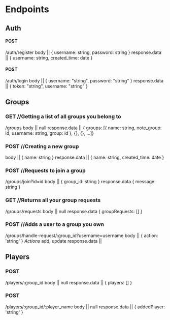 # Endpoints

## Auth

#### POST
/auth/register
body || { username: string, password: string }
response.data || { username: string, created_time: date }

#### POST
/auth/login
body || { username: "string", password: "string" }
response.data || { token: "string", username: "string" }

## Groups

### GET //Getting a list of all groups you belong to
/groups
body || null
response.data || { groups: [{ name: string, note_group: id, username: string, group: id }, {}, {}, ...]}
### POST //Creating a new group

body || { name: string }
response.data || { name: string, created_time: date }


### POST //Requests to join a group
/groups/join?id=id
body || { group_id: string }
response.data { message: string }

### GET //Returns all your group requests
/groups/requests
body || null
response.data { groupRequests: [] }

### POST //Adds a user to a group you own
/groups/handle-request/:group_id?username=username
body || { action: 'string' } *Actions* add, update
response.data ||


## Players

### POST
/players/:group_id
body || null
response.data || { players: [] }

### POST
/players/:group_id/:player_name
body || null
response.data || { addedPlayer: 'string' }
